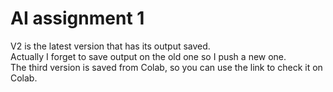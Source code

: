 # AI assignment 1
V2 is the latest version that has its output saved.  
Actually I forget to save output on the old one so I push a new one.  
The third version is saved from Colab, so you can use the link to check it on Colab.  
